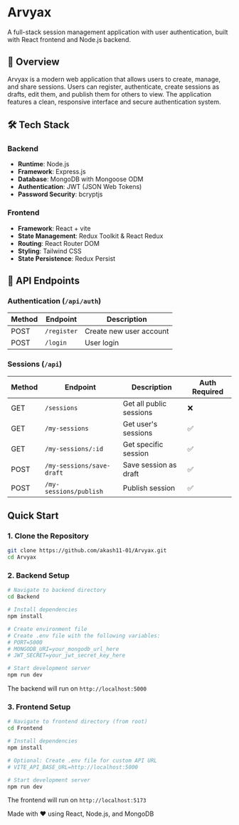 # Arvyax

A full-stack session management application with user authentication, built with React frontend and Node.js backend.

## 🚀 Overview

Arvyax is a modern web application that allows users to create, manage, and share sessions. Users can register, authenticate, create sessions as drafts, edit them, and publish them for others to view. The application features a clean, responsive interface and secure authentication system.

## 🛠 Tech Stack

### Backend

- **Runtime**: Node.js
- **Framework**: Express.js
- **Database**: MongoDB with Mongoose ODM
- **Authentication**: JWT (JSON Web Tokens)
- **Password Security**: bcryptjs

### Frontend

- **Framework**: React + vite
- **State Management**: Redux Toolkit & React Redux
- **Routing**: React Router DOM
- **Styling**: Tailwind CSS
- **State Persistence**: Redux Persist


## 🎯 API Endpoints

### Authentication (`/api/auth`)

| Method | Endpoint    | Description             |
| ------ | ----------- | ----------------------- |
| POST   | `/register` | Create new user account |
| POST   | `/login`    | User login              |

### Sessions (`/api`)

| Method | Endpoint                  | Description             | Auth Required |
| ------ | ------------------------- | ----------------------- | ------------- |
| GET    | `/sessions`               | Get all public sessions | ❌            |
| GET    | `/my-sessions`            | Get user's sessions     | ✅            |
| GET    | `/my-sessions/:id`        | Get specific session    | ✅            |
| POST   | `/my-sessions/save-draft` | Save session as draft   | ✅            |
| POST   | `/my-sessions/publish`    | Publish session         | ✅            |


## Quick Start

### 1. Clone the Repository

```bash
git clone https://github.com/akash11-01/Arvyax.git
cd Arvyax
```

### 2. Backend Setup

```bash
# Navigate to backend directory
cd Backend

# Install dependencies
npm install

# Create environment file
# Create .env file with the following variables:
# PORT=5000
# MONGODB_URI=your_mongodb_url_here
# JWT_SECRET=your_jwt_secret_key_here

# Start development server
npm run dev
```

The backend will run on `http://localhost:5000`

### 3. Frontend Setup

```bash
# Navigate to frontend directory (from root)
cd Frontend

# Install dependencies
npm install

# Optional: Create .env file for custom API URL
# VITE_API_BASE_URL=http://localhost:5000

# Start development server
npm run dev
```

The frontend will run on `http://localhost:5173`

Made with ❤️ using React, Node.js, and MongoDB
